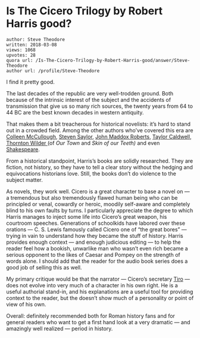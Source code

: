 # Is The Cicero Trilogy by Robert Harris good?

	author: Steve Theodore
	written: 2018-03-08
	views: 1068
	upvotes: 28
	quora url: /Is-The-Cicero-Trilogy-by-Robert-Harris-good/answer/Steve-Theodore
	author url: /profile/Steve-Theodore


I find it pretty good.

The last decades of the republic are very well-trodden ground. Both because of the intrinsic interest of the subject and the accidents of transmission that give us so many rich sources, the twenty years from 64 to 44 BC are the best known decades in western antiquity.

That makes them a bit treacherous for historical novelists: it’s hard to stand out in a crowded field. Among the other authors who’ve covered this era are [Colleen McCullough](http://amzn.to/2Fqpjoq), [Steven Saylor](http://amzn.to/2todAp2), [John Maddox Roberts](http://amzn.to/2FyzNFH), [Taylor Caldwell](http://amzn.to/2Fzlron), [Thornton Wilder ](http://amzn.to/2oZT7ST)(of _Our Town_ and _Skin of our Teeth)_ and even [Shakespeare](http://amzn.to/2Fqqy74).

From a historical standpoint, Harris’s books are solidly researched. They are fiction, not history, so they have to tell a clear story without the hedging and equivocations historians love. Still, the books don’t do violence to the subject matter.

As novels, they work well. Cicero is a great character to base a novel on — a tremendous but also tremendously flawed human being who can be principled or venal, cowardly or heroic, moodily self-aware and completely blind to his own faults by turns. I particularly appreciate the degree to which Harris manages to inject some life into Cicero’s great weapon, his courtroom speeches. Generations of schoolkids have labored over these orations — C. S. Lewis famously called Cicero one of “the great bores” — trying in vain to understand how they became the stuff of history. Harris provides enough context — and enough judicious editing — to help the reader feel how a bookish, unwarlike man who wasn’t even rich became a serious opponent to the likes of Caesar and Pompey on the strength of words alone. I should add that the reader for the audio book series does a good job of selling this as well.

My primary critique would be that the narrator — Cicero’s secretary [Tiro](https://en.wikipedia.org/wiki/Marcus_Tullius_Tiro) — does not evolve into very much of a character in his own right. He is a useful authorial stand-in, and his explanations are a useful tool for providing context to the reader, but the doesn’t show much of a personality or point of view of his own.

Overall: definitely recommended both for Roman history fans and for general readers who want to get a first hand look at a very dramatic — and amazingly well realized — period in history.

